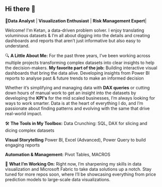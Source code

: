 ## Hi there 👋

🌟**Data Analyst** | **Visualization Enthusiast** | **Risk Management Expert**|

Welcome! I'm Ketan, a data-driven problem solver. I enjoy translating voluminous datasets &  I’m all about digging into the details and creating dashboards and reports that aren’t just informative but also easy to understand.

🔍 **A Little About Me:**
For the past three years, I’ve been working across multiple projects transforming complex datasets into clear insights to help the decision-makers.
**My favorite part of the job:** Building interactive visual dashboards that bring the data alive. Developing insights from Power BI reports to analyse past & future trends to make an informed decision

Whether it’s simplifying and managing data with **DAX queries** or cutting down hours of manual work to get an insight into the datasets by developing the **KPI's** for the mid scaled businesses, I’m always looking for ways to work smarter. Data is at the heart of everything I do, and I’m passionate about finding patterns and evolving with the same that drive real-world impact.

🛠 **The Tools in My Toolbox:**
Data Crunching:  SQL, DAX for slicing and dicing complex datasets

**Visual Storytelling** 
Power BI, Excel (Advanced), Power Query to build engaging reports

**Automation & Management:**
Pivot Tables, MACROS

🚀 **What I’m Working On:**
Right now, I’m sharpening my skills in data visualization and Microsoft Fabric to take data solutions up a notch. Stay tuned for more repos soon, where I’ll be showcasing everything from price prediction models to large-scale data visualizations.


